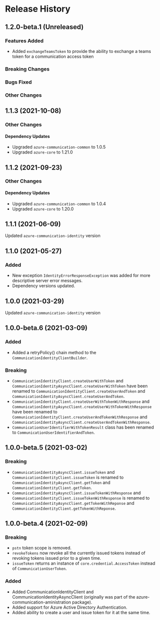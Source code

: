 # Release History

## 1.2.0-beta.1 (Unreleased)

### Features Added
- Added `exchangeTeamsToken` to provide the ability to exchange a teams token for a communication access token

### Breaking Changes

### Bugs Fixed

### Other Changes

## 1.1.3 (2021-10-08)

### Other Changes

#### Dependency Updates

- Upgraded `azure-communication-common` to 1.0.5
- Upgraded `azure-core` to 1.21.0

## 1.1.2 (2021-09-23)

### Other Changes

#### Dependency Updates

- Upgraded `azure-communication-common` to 1.0.4
- Upgraded `azure-core` to 1.20.0

## 1.1.1 (2021-06-09)
Updated `azure-communication-identity` version

## 1.1.0 (2021-05-27)
### Added
- New exception `IdentityErrorResponseException` was added for more descriptive server error messages.
- Dependency versions updated.

## 1.0.0 (2021-03-29)
Updated `azure-communication-identity` version

## 1.0.0-beta.6 (2021-03-09)
### Added
- Added a retryPolicy() chain method to the `CommunicationIdentityClientBuilder`.

### Breaking
- `CommunicationIdentityClient.createUserWithToken` and `CommunicationIdentityAsyncClient.createUserWithToken` have been renamed to
`CommunicationIdentityClient.createUserAndToken` and `CommunicationIdentityAsyncClient.createUserAndToken`.
- `CommunicationIdentityClient.createUserWithTokenWithResponse` and `CommunicationIdentityAsyncClient.createUserWithTokenWithResponse` have been renamed to
`CommunicationIdentityClient.createUserAndTokenWithResponse` and `CommunicationIdentityAsyncClient.createUserAndTokenWithResponse`.
- `CommunicationUserIdentifierWithTokenResult` class has been renamed to `CommunicationUserIdentifierAndToken`.

## 1.0.0-beta.5 (2021-03-02)
### Breaking
- `CommunicationIdentityAsyncClient.issueToken` and `CommunicationIdentityClient.issueToken` is renamed to `CommunicationIdentityAsyncClient.getToken` and `CommunicationIdentityClient.getToken`.
- `CommunicationIdentityAsyncClient.issueTokenWithResponse` and `CommunicationIdentityClient.issueTokenWithResponse` is renamed to `CommunicationIdentityAsyncClient.getTokenWithReponse` and `CommunicationIdentityClient.getTokenWithReponse`.

## 1.0.0-beta.4 (2021-02-09)
### Breaking
- `pstn` token scope is removed.
- `revokeTokens` now revoke all the currently issued tokens instead of revoking tokens issued prior to a given time.
- `issueToken` returns an instance of `core.credential.AccessToken` instead of `CommunicationUserToken`.

### Added
- Added CommunicationIdentityClient and CommunicationIdentityAsyncClient (originally was part of the azure-communication-aministration package).
- Added support for Azure Active Directory Authentication.
- Added ability to create a user and issue token for it at the same time.


